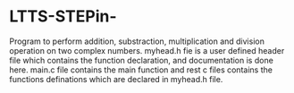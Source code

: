 # LTTS-STEPin-
Program to perform addition, substraction, multiplication and division operation on two complex numbers.
myhead.h fie is a user defined header file which contains the function declaration, and documentation is done here.
main.c file contains the main function and rest c files contains the functions definations which are declared in myhead.h file.
